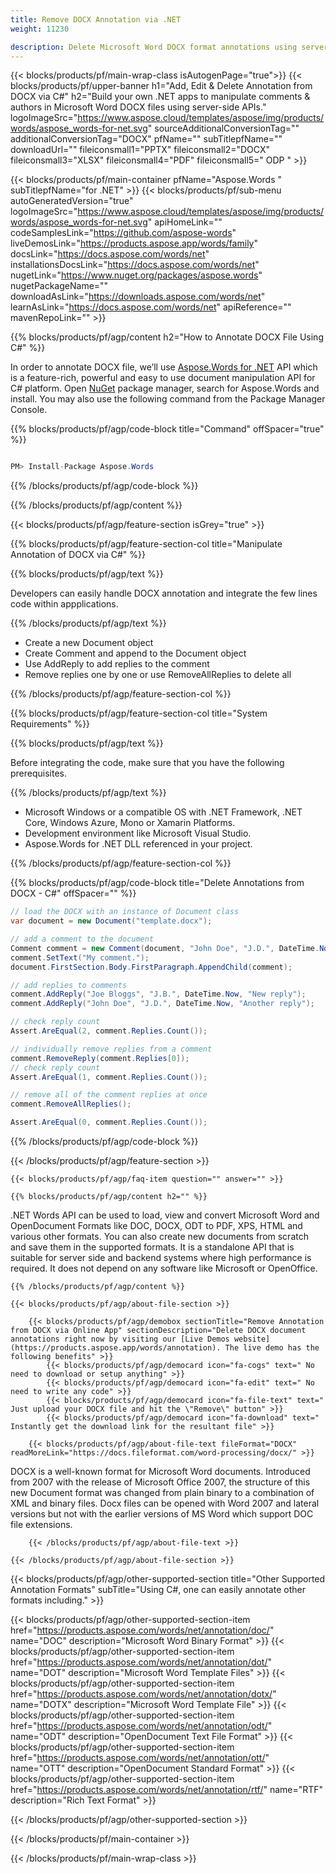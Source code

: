 ```yaml
---
title: Remove DOCX Annotation via .NET 
weight: 11230

description: Delete Microsoft Word DOCX format annotations using server side .NET library
---
```


{{< blocks/products/pf/main-wrap-class isAutogenPage="true">}}
{{< blocks/products/pf/upper-banner h1="Add, Edit & Delete Annotation from DOCX via C#" h2="Build your own .NET apps to manipulate comments & authors in Microsoft Word DOCX files using server-side APIs." logoImageSrc="https://www.aspose.cloud/templates/aspose/img/products/words/aspose_words-for-net.svg" sourceAdditionalConversionTag="" additionalConversionTag="DOCX" pfName="" subTitlepfName="" downloadUrl="" fileiconsmall1="PPTX" fileiconsmall2="DOCX" fileiconsmall3="XLSX" fileiconsmall4="PDF" fileiconsmall5=" ODP " >}}

{{< blocks/products/pf/main-container pfName="Aspose.Words " subTitlepfName="for .NET" >}}
{{< blocks/products/pf/sub-menu autoGeneratedVersion="true" logoImageSrc="https://www.aspose.cloud/templates/aspose/img/products/words/aspose_words-for-net.svg" apiHomeLink="" codeSamplesLink="https://github.com/aspose-words" liveDemosLink="https://products.aspose.app/words/family" docsLink="https://docs.aspose.com/words/net" installationsDocsLink="https://docs.aspose.com/words/net" nugetLink="https://www.nuget.org/packages/aspose.words" nugetPackageName="" downloadAsLink="https://downloads.aspose.com/words/net" learnAsLink="https://docs.aspose.com/words/net" apiReference="" mavenRepoLink="" >}}

{{% blocks/products/pf/agp/content h2="How to Annotate DOCX File Using C#" %}}

 In order to annotate DOCX file, we’ll use
 [Aspose.Words for .NET](https://products.aspose.com/words/net) 
 API which is a feature-rich, powerful and easy to use document manipulation API for C# platform. Open
 [NuGet](https://www.nuget.org/packages/aspose.words) 
 package manager, search for
 Aspose.Words 
 and install. You may also use the following command from the Package Manager Console.

{{% blocks/products/pf/agp/code-block title="Command" offSpacer="true" %}}

```cs

PM> Install-Package Aspose.Words

```

{{% /blocks/products/pf/agp/code-block %}}

{{% /blocks/products/pf/agp/content %}}

{{< blocks/products/pf/agp/feature-section isGrey="true" >}}

{{% blocks/products/pf/agp/feature-section-col title="Manipulate Annotation of DOCX via C#" %}}

{{% blocks/products/pf/agp/text %}}

 Developers can easily handle DOCX annotation and integrate the few lines code within appplications.

{{% /blocks/products/pf/agp/text %}}

+  Create a new Document object
+  Create Comment and append to the Document object
+  Use AddReply to add replies to the comment
+  Remove replies one by one or use RemoveAllReplies to delete all

{{% /blocks/products/pf/agp/feature-section-col %}}

{{% blocks/products/pf/agp/feature-section-col title="System Requirements" %}}

{{% blocks/products/pf/agp/text %}}

 Before integrating the code,  make sure that you have the following prerequisites.

{{% /blocks/products/pf/agp/text %}}

-  Microsoft Windows or a compatible OS with .NET Framework, .NET Core, Windows Azure, Mono or Xamarin Platforms.
-  Development environment like Microsoft Visual Studio.
-  Aspose.Words for .NET DLL referenced in your project.

{{% /blocks/products/pf/agp/feature-section-col %}}

{{% blocks/products/pf/agp/code-block title="Delete Annotations from DOCX - C#" offSpacer="" %}}

```cs
// load the DOCX with an instance of Document class
var document = new Document("template.docx");

// add a comment to the document
Comment comment = new Comment(document, "John Doe", "J.D.", DateTime.Now);
comment.SetText("My comment.");
document.FirstSection.Body.FirstParagraph.AppendChild(comment);

// add replies to comments
comment.AddReply("Joe Bloggs", "J.B.", DateTime.Now, "New reply");
comment.AddReply("John Doe", "J.D.", DateTime.Now, "Another reply");

// check reply count
Assert.AreEqual(2, comment.Replies.Count());

// individually remove replies from a comment 
comment.RemoveReply(comment.Replies[0]);
// check reply count
Assert.AreEqual(1, comment.Replies.Count());

// remove all of the comment replies at once
comment.RemoveAllReplies();

Assert.AreEqual(0, comment.Replies.Count());  

```

{{% /blocks/products/pf/agp/code-block %}}

{{< /blocks/products/pf/agp/feature-section >}}

    {{< blocks/products/pf/agp/faq-item question="" answer="" >}}
 

<!-- aboutfile Starts -->

    {{% blocks/products/pf/agp/content h2="" %}}

 .NET Words API can be used to load, view and convert Microsoft Word and OpenDocument Formats like DOC, DOCX, ODT to PDF, XPS, HTML and various other formats. You can also create new documents from scratch and save them in the supported formats. It is a standalone API that is suitable for server side and backend systems where high performance is required. It does not depend on any software like Microsoft or OpenOffice. ‎



    {{% /blocks/products/pf/agp/content %}}

    {{< blocks/products/pf/agp/about-file-section >}}

        {{< blocks/products/pf/agp/demobox sectionTitle="Remove Annotation from DOCX via Online App" sectionDescription="Delete DOCX document annotations right now by visiting our [Live Demos website](https://products.aspose.app/words/annotation). The live demo has the following benefits" >}}
            {{< blocks/products/pf/agp/democard icon="fa-cogs" text=" No need to download or setup anything" >}}
            {{< blocks/products/pf/agp/democard icon="fa-edit" text=" No need to write any code" >}}
            {{< blocks/products/pf/agp/democard icon="fa-file-text" text=" Just upload your DOCX file and hit the \"Remove\" button" >}}
            {{< blocks/products/pf/agp/democard icon="fa-download" text=" Instantly get the download link for the resultant file" >}}

        {{< blocks/products/pf/agp/about-file-text fileFormat="DOCX" readMoreLink="https://docs.fileformat.com/word-processing/docx/" >}}
DOCX is a well-known format for Microsoft Word documents. Introduced from 2007 with the release of Microsoft Office 2007, the structure of this new Document format was changed from plain binary to a combination of XML and binary files. Docx files can be opened with Word 2007 and lateral versions but not with the earlier versions of MS Word which support DOC file extensions.

        {{< /blocks/products/pf/agp/about-file-text >}}

    {{< /blocks/products/pf/agp/about-file-section >}}

<!-- aboutfile Ends -->

{{< blocks/products/pf/agp/other-supported-section title="Other Supported Annotation Formats" subTitle="Using C#, one can easily annotate other formats including." >}}

{{< blocks/products/pf/agp/other-supported-section-item href="https://products.aspose.com/words/net/annotation/doc/" name="DOC" description="Microsoft Word Binary Format" >}}
{{< blocks/products/pf/agp/other-supported-section-item href="https://products.aspose.com/words/net/annotation/dot/" name="DOT" description="Microsoft Word Template Files" >}}
{{< blocks/products/pf/agp/other-supported-section-item href="https://products.aspose.com/words/net/annotation/dotx/" name="DOTX" description="Microsoft Word Template File" >}}
{{< blocks/products/pf/agp/other-supported-section-item href="https://products.aspose.com/words/net/annotation/odt/" name="ODT" description="OpenDocument Text File Format" >}}
{{< blocks/products/pf/agp/other-supported-section-item href="https://products.aspose.com/words/net/annotation/ott/" name="OTT" description="OpenDocument Standard Format" >}}
{{< blocks/products/pf/agp/other-supported-section-item href="https://products.aspose.com/words/net/annotation/rtf/" name="RTF" description="Rich Text Format" >}}

{{< /blocks/products/pf/agp/other-supported-section >}}

{{< /blocks/products/pf/main-container >}}
    
{{< /blocks/products/pf/main-wrap-class >}}